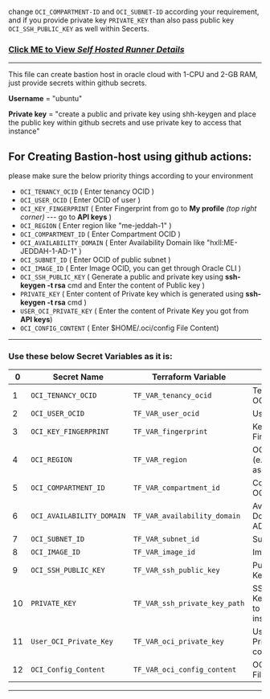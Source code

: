 
change `OCI_COMPARTMENT-ID` and `OCI_SUBNET-ID` according your requirement, and if you provide private key `PRIVATE_KEY` than also pass public key `OCI_SSH_PUBLIC_KEY` as well within Secerts.

### [Click ME to View _Self Hosted Runner Details_](https://github.com/Umair7865/self-hosted_runner?tab=readme-ov-file#how-to-create-your-own-self-hosted-runner-for-github-actions)

**********************************************************************
This file can create bastion host in oracle cloud with 1-CPU and 2-GB RAM, just provide secrets within github secrets.

**Username** = "ubuntu"

**Private key** = "create a public and private key using shh-keygen and place the public key within github secrets and use private key to access that instance"

## For Creating Bastion-host using github actions:
please make sure the below priority things according to your environment
- `OCI_TENANCY_OCID`          ( Enter tenancy OCID )
- `OCI_USER_OCID`             ( Enter OCID of user )
- `OCI_KEY_FINGERPRINT`       ( Enter Fingerprint from go to **My profile** _(top right corner)_ --- go to **API keys** )
- `OCI_REGION`                ( Enter region like "me-jeddah-1" )
- `OCI_COMPARTMENT_ID`        ( Enter Compartment OCID )
- `OCI_AVAILABILITY_DOMAIN`   ( Enter Availability Domain like "hxIl:ME-JEDDAH-1-AD-1" )
- `OCI_SUBNET_ID`             ( Enter OCID of public subnet )
- `OCI_IMAGE_ID`              ( Enter Image OCID, you can get through Oracle CLI )
- `OCI_SSH_PUBLIC_KEY`        ( Generate a public and private key using **ssh-keygen -t rsa** cmd and Enter the content of Public key )
- `PRIVATE_KEY`               ( Enter content of Private key which is generated using **ssh-keygen -t rsa** cmd )
- `USER_OCI_PRIVATE_KEY`      ( Enter the content of Private Key you got from **API keys**)
- `OCI_CONFIG_CONTENT`        ( Enter $HOME/.oci/config File Content)



**********************************************************************

### Use these below Secret Variables as it is:

0| Secret Name                   | Terraform Variable              | Content                                  |
-|-------------------------------|----------------------------------|------------------------------------------|
1| `OCI_TENANCY_OCID`             | `TF_VAR_tenancy_ocid`            | Tenancy OCID                             |
2| `OCI_USER_OCID`                | `TF_VAR_user_ocid`               | User OCID                                |
3| `OCI_KEY_FINGERPRINT`          | `TF_VAR_fingerprint`             | Key Fingerprint                          |
4| `OCI_REGION`                   | `TF_VAR_region`                  | OCI Region (e.g., us-ashburn-1)          |
5| `OCI_COMPARTMENT_ID`           | `TF_VAR_compartment_id`          | Compartment OCID                         |
6| `OCI_AVAILABILITY_DOMAIN`      | `TF_VAR_availability_domain`     | Availability Domain (e.g., AD-1)         |
7| `OCI_SUBNET_ID`                | `TF_VAR_subnet_id`               | Subnet OCID                              |
8| `OCI_IMAGE_ID`                 | `TF_VAR_image_id`                | Image OCID                               |
9| `OCI_SSH_PUBLIC_KEY`           | `TF_VAR_ssh_public_key`          | Public SSH Key Content                   |
10| `PRIVATE_KEY`                  | `TF_VAR_ssh_private_key_path`    | SSH Private Key Content to access instance          |
11| `User_OCI_Private_Key`         | `TF_VAR_oci_private_key`         | User's OCI Private Key content      |
12| `OCI_Config_Content`           | `TF_VAR_oci_config_content`      | OCI Config File Content                  |


**********************************************************************


